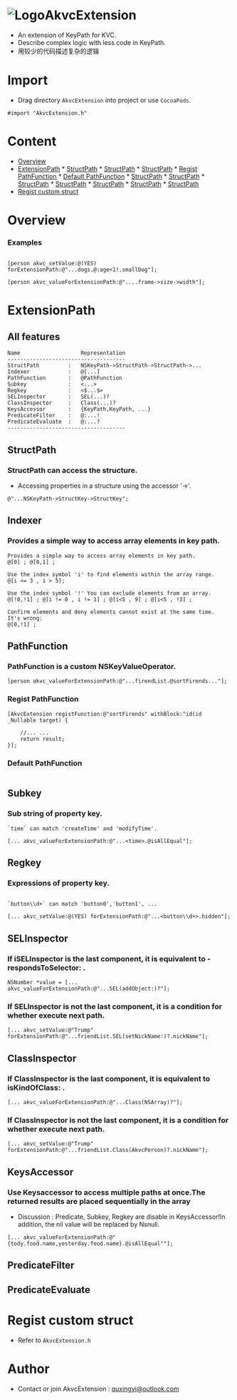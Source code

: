 ![Logo](http://ico.58pic.com/iconset01/Simple-Social-Media-Icons/gif/154298.gif)AkvcExtension
===
- An extension of KeyPath for KVC.
- Describe complex logic with less code in KeyPath.
- 用较少的代码描述复杂的逻辑

# Import
* Drag directory `AkvcExtension` into project or use `CocoaPods`.
```objc
#import "AkvcExtension.h"
```
# Content
* [Overview](#Overview)
* [ExtensionPath](#ExtensionPath)
        * [StructPath](#StructPath)
        * [StructPath](#Indexer)
        * [StructPath](#PathFunction)
                * [Regist PathFunction](#Regist_PathFunction)
                * [Default PathFunction](#Default_PathFunction)
        * [StructPath](#Subkey)
        * [StructPath](#Regkey)
        * [StructPath](#SELInspector)
        * [StructPath](#ClassInspector)
        * [StructPath](#KeysAccessor)
        * [StructPath](#PredicateFilter)
        * [StructPath](#PredicateEvaluate)
* [Regist custom struct](#Regist_custom_struct)



# <a id="Overview"></a>Overview
### Examples
```objc

[person akvc_setValue:@(YES) forExtensionPath:@"...dogs.@:age<1!.smallDog"];

[person akvc_valueForExtensionPath:@"....frame->size->width"];

```


# <a id="ExtensionPath"></a>ExtensionPath
## All features 
```objc
Name                   Representation
-------------------------------------
StructPath         :   NSKeyPath->StructPath->StructPath->...
Indexer            :   @[...]
PathFunction       :   @PathFunction
Subkey             :   <...>
Regkey             :   <$...$>
SELInspector       :   SEL(...)?
ClassInspector     :   Class(...)?
KeysAccessor       :   {KeyPath,KeyPath, ...}
PredicateFilter    :   @:...!
PredicateEvaluate  :   @:...?
-------------------------------------
```

## <a id="StructPath"></a> StructPath
###  StructPath can access the structure.
-  Accessing properties in a structure using the accessor '->'.
```objc
@"...NSKeyPath->StructKey->StructKey";
```

## <a id="Indexer"></a> Indexer
###  Provides a simple way to access array elements in key path.
```objc
Provides a simple way to access array elements in key path.
@[0] ; @[0,1] ;

Use the index symbol 'i' to find elements within the array range.
@[i <= 3 , i > 5];

Use the index symbol '!' You can exclude elements from an array.
@[!0,!1] ; @[i != 0 , i != 1] ; @[i<5 , 9] ; @[i<5 , !3] ;

Confirm elements and deny elements cannot exist at the same time.
It's wrong:
@[0,!1] ;
```

## <a id="PathFunction"></a> PathFunction
### PathFunction is a custom NSKeyValueOperator.
```objc
[person akvc_valueForExtensionPath:@"...firendList.@sortFirends..."];
```
### <a id="Regist_PathFunction"></a>Regist PathFunction
```objc
[AkvcExtension registFunction:@"sortFirends" withBlock:^id(id  _Nullable target) {

    //... ...
    return result;
}];
```
### <a id="Default_PathFunction"></a>Default PathFunction
```objc

```

## <a id="Subkey"></a> Subkey
### Sub string of property key.
```objc
`time` can match 'createTime' and 'modifyTime'.

[... akvc_valueForExtensionPath:@"...<time>.@isAllEqual"];

```

## <a id="Regkey"></a> Regkey
### Expressions of property key.
```objc

`button\\d+` can match 'button0','button1', ...

[... akvc_setValue:@(YES) forExtensionPath:@"...<button\\d+>.hidden"];

```

## <a id="SELInspector"></a> SELInspector
### If iSELInspector is the last component, it is equivalent to - respondsToSelector: .
```objc
NSNumber *value = [... akvc_valueForExtensionPath:@"...SEL(addObject:)?"];
```
### If SELInspector is not the last component,  it is a condition for whether execute next path.
```objc
[... akvc_setValue:@"Trump" forExtensionPath:@"...friendList.SEL(setNickName:)?.nickName"];
```

## <a id="ClassInspector"></a> ClassInspector
### If ClassInspector is the last component, it is equivalent to isKindOfClass: .
```objc
[... akvc_valueForExtensionPath:@"...Class(NSArray)?"];
```
### If ClassInspector is not the last component,  it is a condition for whether execute next path.
```objc
[... akvc_setValue:@"Trump" forExtensionPath:@"...friendList.Class(AkvcPerson)?.nickName"];
```

## <a id="KeysAccessor"></a> KeysAccessor
### Use Keysaccessor to access multiple paths at once.The returned results are placed sequentially in the array
-  Discussion : Predicate, Subkey, Regkey are disable in KeysAccessor!In addition, the nil value will be replaced by Nsnull.
```objc
[... akvc_valueForExtensionPath:@"{tody.food.name,yesterday.food.name}.@isAllEqual""];
```

## <a id="PredicateFilter"></a> PredicateFilter


## <a id="PredicateEvaluate"></a> PredicateEvaluate



# <a id="Regist_custom_struct"></a>Regist custom struct
- Refer to `AkvcExtension.h`




# Author
- Contact or join AkvcExtension : quxingyi@outlook.com
